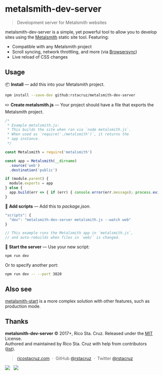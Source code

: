 # metalsmith-dev-server

> Development server for Metalsmith websites

metalsmith-dev-server is a simple, yet powerful tool to allow you to develop sites using the [Metalsmith] static site tool. Featuring:

- Compatible with any Metalsmith project
- Scroll syncing, network throttling, and more (via [Browsersync])
- Live reload of CSS changes

[Browsersync]: https://browsersync.io/
[Metalsmith]: http://metalsmith.io/

## Usage

:package: **Install** — add this into your Metalsmith project.

```sh
npm install --save-dev github:rstacruz/metalsmith-dev-server
```

:pencil2: **Create metalsmith.js** — Your project should have a file that exports the Metalsmith project.

```js
/*
 * Example metalsmith.js:
 * This builds the site when ran via `node metalsmith.js`.
 * When used as `require('./metalsmith')`, it returns the
 * app instance.
 */

const Metalsmith = require('metalsmith')

const app = Metalsmith(__dirname)
  .source('web')
  .destination('public')

if (module.parent) {
  module.exports = app
} else {
  app.build(err => { if (err) { console.error(err.message); process.exit(1) } })
}
```

:memo: **Add scripts** — Add this to *package.json*.

```js
"scripts": {
  "dev": "metalsmith-dev-server metalsmith.js --watch web"
}

// This example runs the Metalsmith app in `metalsmith.js`,
// and auto-rebuilds when files in `web/` is changed.
```

:red_car: **Start the server** — Use your new script:

```sh
npm run dev
```

Or to specify another port:

```sh
npm run dev -- --port 3820
```

## Also see

[metalsmith-start](https://www.npmjs.com/package/metalsmith-start) is a more complex solution with other features, such as production mode.

## Thanks

**metalsmith-dev-server** © 2017+, Rico Sta. Cruz. Released under the [MIT] License.<br>
Authored and maintained by Rico Sta. Cruz with help from contributors ([list][contributors]).

> [ricostacruz.com](http://ricostacruz.com) &nbsp;&middot;&nbsp;
> GitHub [@rstacruz](https://github.com/rstacruz) &nbsp;&middot;&nbsp;
> Twitter [@rstacruz](https://twitter.com/rstacruz)

[![](https://img.shields.io/github/followers/rstacruz.svg?style=social&label=@rstacruz)](https://github.com/rstacruz) &nbsp;
[![](https://img.shields.io/twitter/follow/rstacruz.svg?style=social&label=@rstacruz)](https://twitter.com/rstacruz)

[MIT]: http://mit-license.org/
[contributors]: http://github.com/rstacruz/metalsmith-dev-server/contributors
